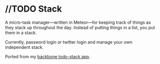 
//TODO Stack
============

A micro-task manager—written in Meteor—for keeping track of things as they stack up throughout the day. Instead of putting things in a list, you put them in a stack.

Currently, password login or twitter login and manage your own independent stack.

Ported from my [backbone todo-stack app](https://github.com/mrcoles/todo-stack).
